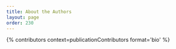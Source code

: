 ```yaml
---
title: About the Authors
layout: page
order: 230
---
```


{% contributors context=publicationContributors format='bio' %}
